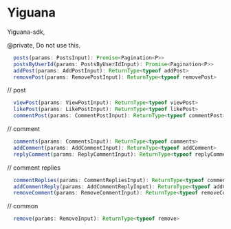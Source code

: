 # Yiguana

Yiguana-sdk,

@private, Do not use this.

```typescript
  posts(params: PostsInput): Promise<Pagination<P>>
  postsByUserId(params: PostsByUserIdInput): Promise<Pagination<P>>
  addPost(params: AddPostInput): ReturnType<typeof addPost>
  removePost(params: RemovePostInput): ReturnType<typeof removePost>
```
  // post
```typescript
  viewPost(params: ViewPostInput): ReturnType<typeof viewPost>
  likePost(params: LikePostInput): ReturnType<typeof likePost>
  commentPost(params: CommentPostInput): ReturnType<typeof commentPost>
```
  // comment
```typescript
  comments(params: CommentsInput): ReturnType<typeof comments>
  addComment(params: AddCommentInput): ReturnType<typeof addComment>
  replyComment(params: ReplyCommentInput): ReturnType<typeof replyComment>
```
  // comment replies
```typescript
  commentReplies(params: CommentRepliesInput): ReturnType<typeof commentReplies>
  addCommentReply(params: AddCommentReplyInput): ReturnType<typeof addCommentReply>
  removeComment(params: RemoveCommentInput): ReturnType<typeof removeComment>
```
  // common
```typescript
  remove(params: RemoveInput): ReturnType<typeof remove>
```
